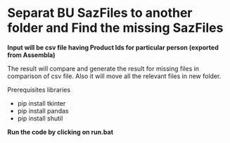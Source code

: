 # Separat BU SazFiles to another folder and Find the missing SazFiles


**Input will be csv file having Product Ids for particular person (exported from Assembla)**

The result will compare and generate the result for missing files in comparison of csv file. Also it will move all the relevant files in new folder.

Prerequisites libraries
* pip install tkinter
* pip install pandas
* pip install shutil

**Run the code by clicking on run.bat**
